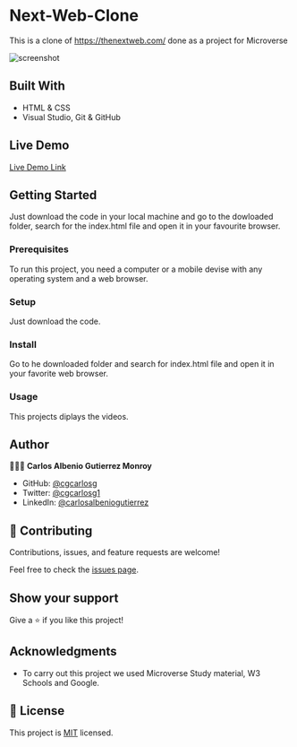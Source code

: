 # Next-Web-Clone
This is a clone of https://thenextweb.com/ done as a project for Microverse


![screenshot]()


## Built With

- HTML & CSS
- Visual Studio, Git & GitHub


## Live Demo

[Live Demo Link](https://cgcarlosg.github.io/Next-Web-Clone/.)


## Getting Started

Just download the code in your local machine and go to the dowloaded folder, search for the index.html file and open it in your favourite browser.

### Prerequisites
To run this project, you need a computer or a mobile devise with any operating system and a web browser.
### Setup
Just download the code.
### Install
Go to he downloaded folder and search for index.html file and open it in your favorite web browser.
### Usage
This projects diplays the videos.


## Author

👨🏻‍💻 **Carlos Albenio Gutierrez Monroy**
- GitHub: [@cgcarlosg](https://github.com/cgcarlosg)
- Twitter: [@cgcarlosg1](https://twitter.com/cgcarlosg1)
- LinkedIn: [@carlosalbeniogutierrez](https://linkedin.com/in/carlosalbeniogutierrez)


## 🤝 Contributing

Contributions, issues, and feature requests are welcome!

Feel free to check the [issues page]().


## Show your support

Give a ⭐️ if you like this project!


## Acknowledgments

- To carry out this project we used Microverse Study material, W3 Schools and Google.


## 📝 License

This project is [MIT](LICENSE) licensed.
